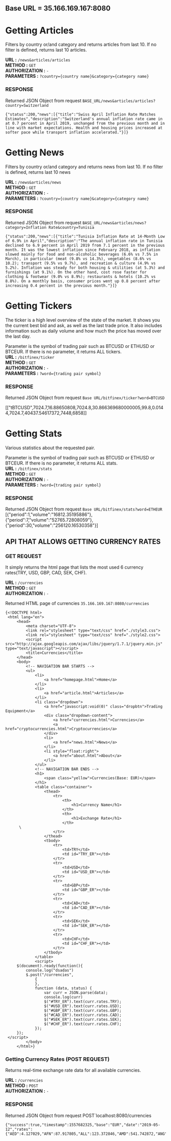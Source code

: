 ## Base URL = 35.166.169.167:8080

# Getting Articles
Filters by country or/and category and returns articles from last 10. If no filter is defined, returns last 10 articles.

**URL :** `/news&articles/articles`<br>
**METHOD :** `GET`<br>
**AUTHORIZATION :** `-`<br>
**PARAMETERS :** `?country={country name}&category={category name}`
### RESPONSE
Returned JSON Object from request `BASE_URL/news&articles/articles?country=Switzerland`

    {"status":200,"news":[{"title":"Swiss April Inflation Rate Matches Estimates","description":"Switzerland's annual inflation rate came in at 0.7 percent in April 2019, unchanged from the previous month and in line with market expectations. Health and housing prices increased at softer pace while transport inflation accelerated."}]}

# Getting News
Filters by country or/and category and returns news from last 10. If no filter is defined, returns last 10 news

**URL :** `/news&articles/news`<br>
**METHOD :** `GET`<br>
**AUTHORIZATION :** `-`<br>
**PARAMETERS :** `?country={country name}&category={category name}` 
### RESPONSE
Returned JSON Object from request `BASE_URL/news&articles/news?category=Inflation Rate&country=Tunisia`

    {"status":200,"news":[{"title":"Tunisia Inflation Rate at 14-Month Low of 6.9% in April","description":"The annual inflation rate in Tunisia declined to 6.9 percent in April 2019 from 7.1 percent in the previous month. It was the lowest inflation since February 2018, as inflation slowed mainly for food and non-alcoholic beverages (6.6% vs 7.5% in March), in particular (meat (9.8% vs 14.3%), vegetables (8.6% vs 10.2); transport (9.5% vs 9.7%), and recreation & culture (4.9% vs 5.2%). Inflation was steady for both housing & utilities (at 5.3%) and furnishings (at 9.1%). On the other hand, cost rose faster for clothing & footwear (9.0% vs 8.9%); restaurants & hotels (10.2% vs 8.8%). On a monthly basis, consumer prices went up 0.8 percent after increasing 0.4 percent in the previous month."}]}

    
# Getting Tickers
The ticker is a high level overview of the state of the market. It shows you the current best bid and ask, as well as the last trade price. It also includes information such as daily volume and how much the price has moved over the last day.

Parameter is the symbol of trading pair such as BTCUSD or ETHUSD or BTCEUR. If there is no parameter, it returns ALL tickers. <br>
**URL :** `/bitfinex/ticker`<br>
**METHOD :** `GET`<br>
**AUTHORIZATION :** `-`<br>
**PARAMETERS :** `?word={trading pair symbol}` 
### RESPONSE
Returned JSON Object from request `Base URL/bitfinex/ticker?word=BTCUSD` <br>

[["tBTCUSD",7024.7,16.88650808,7024.8,30.866369680000005,99.8,0.0144,7024.7,40437.54617372,7448,6858]]

# Getting Stats
Various statistics about the requested pair.

Parameter is the symbol of trading pair such as BTCUSD or ETHUSD or BTCEUR. If there is no parameter, it returns ALL stats. <br>
**URL :** `/bitfinex/stats`<br>
**METHOD :** `GET`<br>
**AUTHORIZATION :** `-`<br>
**PARAMETERS :** `?word={trading pair symbol}` 
### RESPONSE
Returned JSON Object from request `Base URL/bitfinex/stats?word=ETHEUR` <br>
[{"period":1,"volume":"16812.35195886"},{"period":7,"volume":"52765.72808059"},{"period":30,"volume":"256120.16530358"}]






## API THAT ALLOWS GETTING CURRENCY RATES

 
### GET REQUEST
It simply returns the html page that lists the most used 6 currency rates(TRY, USD, GBP, CAD, SEK, CHF).

**URL :** `/currencies`<br>
**METHOD :** `GET`<br>
**AUTHORIZATION :** `-`<br>


Returned HTML page of currencies  `35.166.169.167:8080/currencies`

    {<!DOCTYPE html>
     <html lang="en">
         <head>
             <meta charset="UTF-8">
             <link rel="stylesheet" type="text/css" href="./style3.css">
             <link rel="stylesheet" type="text/css" href="./style2.css">
             <script src="http://ajax.googleapis.com/ajax/libs/jquery/1.7.1/jquery.min.js" type="text/javascript"></script>
             <title>Currencies</title>
         </head>
         <body>
             <!-- NAVIGATION BAR STARTS -->
             <ul>
                 <li>
                     <a href="homepage.html">Home</a>
                 </li>
                 <li>
                     <a href="article.html">Articles</a>
                 </li>
                 <li class="dropdown">
                     <a href="javascript:void(0)" class="dropbtn">Trading Equipment</a>
                     <div class="dropdown-content">
                         <a href="currencies.html">Currencies</a>
                         <a href="cryptocurrencies.html">Cryptocurrencies</a>
                     </div>
                     <li>
                         <a href="news.html">News</a>
                     </li>
                     <li style="float:right">
                         <a href="about.html">About</a>
                     </li>
                 </ul>
                 <!-- NAVIGATION BAR ENDS -->
                 <h1>
                     <span class="yellow">Currencies(Base: EUR)</span>
                 </h1>
                 <table class="container">
                     <thead>
                         <tr>
                             <th>
                                 <h1>Currency Name</h1>
                             </th>
                             <th>
                                 <h1>Exchange Rate</h1>
                             </th>
          \
                         </tr>
                     </thead>
                     <tbody>
                         <tr>
                             <td>TRY</td>
                             <td id="TRY_ER"></td>
                         </tr>
                         <tr>
                             <td>USD</td>
                             <td id="USD_ER"></td>
                         </tr>
                         <tr>
                             <td>GBP</td>
                             <td id="GBP_ER"></td>
                         </tr>
                         <tr>
                             <td>CAD</td>
                             <td id="CAD_ER"></td>
                         </tr>
                         <tr>
                             <td>SEK</td>
                             <td id="SEK_ER"></td>
                         </tr>
                         <tr>
                             <td>CHF</td>
                             <td id="CHF_ER"></td>
                         </tr>
                     </tbody>
                 </table>
                 <script>
         $(document).ready(function(){
             console.log("dsadas")
             $.post("/currencies",
                 {
                 },
                 function (data, status) {
                     var curr = JSON.parse(data);
                     console.log(curr)
                     $("#TRY_ER").text(curr.rates.TRY);
                     $("#USD_ER").text(curr.rates.USD);
                     $("#GBP_ER").text(curr.rates.GBP);
                     $("#CAD_ER").text(curr.rates.CAD);
                     $("#SEK_ER").text(curr.rates.SEK);
                     $("#CHF_ER").text(curr.rates.CHF);
                 });
         });
     </script>
             </body>
         </html>}

### Getting Currency Rates (POST REQUEST)
Returns real-time exchange rate data for all available currencies. 

**URL :** `/currencies`<br>
**METHOD :** `POST`<br>
**AUTHORIZATION :** `-`<br>

### RESPONSE
Returned JSON Object from request POST`localhost:8080/currencies

    {"success":true,"timestamp":1557682325,"base":"EUR","date":"2019-05-12","rates":{"AED":4.127029,"AFN":87.917805,"ALL":123.372846,"AMD":541.742872,"ANG":2.106548,"AOA":365.305877,"ARS":50.349688,"AUD":1.604883,"AWG":2.022392,"AZN":1.915665,"BAM":1.955994,"BBD":2.248788,"BDT":94.785016,"BGN":1.955656,"BHD":0.42368,"BIF":2062.840225,"BMD":1.123551,"BND":1.517637,"BOB":7.763347,"BRL":4.446117,"BSD":1.123383,"BTC":0.000177,"BTN":78.672405,"BWP":11.977191,"BYN":2.358728,"BYR":22021.605892,"BZD":2.264631,"CAD":1.507975,"CDF":1837.00591,"CHF":1.136697,"CLF":0.027933,"CLP":770.756637,"CNY":7.667225,"COP":3686.147174,"CRC":668.490242,"CUC":1.123551,"CUP":29.77411,"CVE":110.595088,"CZK":25.725501,"DJF":199.677422,"DKK":7.467235,"DOP":56.947252,"DZD":134.196812,"EGP":19.234754,"ERN":16.853376,"ETB":32.588607,"EUR":1,"FJD":2.422882,"FKP":0.862781,"GBP":0.864539,"GEL":3.084144,"GGP":0.864496,"GHS":5.80318,"GIP":0.862781,"GMD":55.733467,"GNF":10364.761224,"GTQ":8.606066,"GYD":234.777425,"HKD":8.818474,"HNL":27.752098,"HRK":7.390694,"HTG":98.260744,"HUF":323.144615,"IDR":16088.693141,"ILS":3.999787,"IMP":0.864496,"INR":78.572758,"IQD":1337.026072,"IRR":47307.12856,"ISK":136.803852,"JEP":0.864496,"JMD":153.42106,"JOD":0.796646,"JPY":123.528872,"KES":113.6019,"KGS":78.47849,"KHR":4556.000426,"KMF":492.230006,"KPW":1011.777925,"KRW":1320.397132,"KWD":0.341676,"KYD":0.936283,"KZT":427.017232,"LAK":9690.629918,"LBP":1694.97717,"LKR":198.126674,"LRD":198.138251,"LSL":16.13442,"LTL":3.317555,"LVL":0.679625,"LYD":1.561816,"MAD":10.825082,"MDL":20.131809,"MGA":4044.784449,"MKD":61.716113,"MMK":1721.73394,"MNT":2955.537626,"MOP":9.081496,"MRO":401.107126,"MUR":39.219244,"MVR":17.302643,"MWK":811.883772,"MXN":21.46354,"MYR":4.672854,"MZN":71.766844,"NAD":16.134177,"NGN":404.478343,"NIO":37.245937,"NOK":9.788944,"NPR":125.56248,"NZD":1.703864,"OMR":0.43264,"PAB":1.123495,"PEN":3.724599,"PGK":3.776184,"PHP":58.643757,"PKR":159.122986,"PLN":4.296795,"PYG":7150.83174,"QAR":4.090871,"RON":4.760147,"RSD":117.972904,"RUB":73.163078,"RWF":1016.813946,"SAR":4.213711,"SBD":9.197671,"SCR":15.367905,"SDG":50.692952,"SEK":10.816895,"SGD":1.531288,"SHP":1.484103,"SLL":9943.429442,"SOS":654.466189,"SRD":8.379442,"STD":23651.429,"SVC":9.830906,"SYP":578.629233,"SZL":16.134204,"THB":35.453098,"TJS":10.597111,"TMT":3.943665,"TND":3.372119,"TOP":2.568495,"TRY":6.723223,"TTD":7.614476,"TWD":34.774996,"TZS":2584.63099,"UAH":29.417961,"UGX":4241.237147,"USD":1.123551,"UYU":39.39194,"UZS":9499.626577,"VEF":11.221469,"VND":26232.114467,"VUV":127.760523,"WST":3.001761,"XAF":656.164825,"XAG":0.076008,"XAU":0.000874,"XCD":3.036453,"XDR":0.810655,"XOF":656.154055,"XPF":119.938978,"YER":281.227461,"ZAR":15.909268,"ZMK":10113.309813,"ZMW":14.438015,"ZWL":362.182398}}


